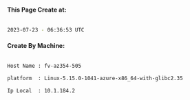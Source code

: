 
   
#### This Page Create at:

```bash

2023-07-23 - 06:36:53 UTC

```

#### Create By Machine:

```bash

Host Name : fv-az354-505

platform  : Linux-5.15.0-1041-azure-x86_64-with-glibc2.35

Ip Local  : 10.1.184.2

```

